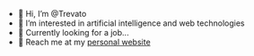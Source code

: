 - 👋 Hi, I’m @Trevato
- 👀 I’m interested in artificial intelligence and web technologies
- 🌱 Currently looking for a job...
- 🎯 Reach me at my [personal website](trevordobbertin.com)
